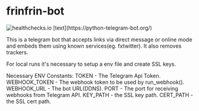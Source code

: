 # frinfrin-bot
<img src="https://healthchecks.io/badge/23227592-d434-4fe4-9fb2-c9a4e7/H_EPQhcZ-2.svg" alt="healthchecks.io">
[text](https://python-telegram-bot.org/)

This is a telegram bot that accepts links via direct message or online mode and embeds them using known services(eg. fxtwitter). It also removes trackers.

For local runs it's necessary to setup a env file and create SSL keys.

Necessary ENV Constants:
TOKEN - The Telegram Api Token.
WEBHOOK_TOKEN - The webhook token to be used by run_webhook().
WEBHOOK_URL - The bot URL(DDNS).
PORT - The port for receiving webhooks from Telegram API.
KEY_PATH - the SSL key path.
CERT_PATH - the SSL cert path.
